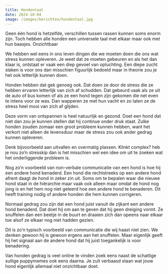 ```yaml
---
title: Hondentaal
date: 2024-10-04
image: /images/berichten/hondentaal.jpg
---
```


Geen één hond is hetzelfde, verschillen tussen rassen kunnen soms enorm zijn. Toch hebben alle honden een universele taal met elkaar maar ook met hun baasjes.
Onzichtbaar

We hebben wel eens in ons leven dingen die we moeten doen die ons wat stress kunnen opleveren. Je weet dat ze moeten gebeuren en als het dan klaar is, ontstaat er vaak een diep gevoel van opluchting. Een diepe zucht slaken is voor ons dan misschien figuurlijk bedoeld maar in theorie zou je het ook letterlijk kunnen doen.

Honden hebben dat gek genoeg ook. Dat doen ze door de stress die ze hebben ervaren letterlijk van zich af schudden. Dat gebeurd vaak als ze uit de auto of bus komen of als ze een hond tegen zijn gekomen die net even te intens voor ze was. Dan wapperen ze met hun vacht en zo laten ze de stress heel mooi van zich af glijden.

Deze vorm van ontspannen is heel natuurlijk en gezond. Doet een hond dat niet dan zou je kunnen stellen dat hij continue onder druk staat. Zulke honden zouden zomaar een groot probleem kunnen hebben, want het verkort niet alleen de levensduur maar de stress zou ook ander gedrag kunnen opleveren.

Denk bijvoorbeeld aan uitvallen en overmatig plassen. Klinkt complex? heb je nou zo’n stresskip dan is het misschien wel een idee om uit te zoeken wat het onderliggende probleem is.

Nog zo’n voorbeeld van non-verbale communicatie van een hond is hoe hij een andere hond benaderd. Een hond die rechtstreeks op een andere hond afrent daagt de hond in zeker zin uit. Soms om te bepalen waar die nieuwe hond staat in de hiërarchie maar vaak ook alleen maar omdat de hond nog jong is en het hem nog niet geleerd hoe een andere hond te benaderen. Dit heeft training nodig of andere honden die hem kunnen corrigeren.

Normaal gedrag zou zijn dat een hond juist vanuit de zijkant een andere hond benaderd. Dat doet hij om aan te geven dat hij geen dreiging vormt. Ze snuffelen dan een beetje in de buurt en draaien zich dan opeens naar elkaar toe alsof ze elkaar nog niet hadden gezien.

Dit is zo’n typisch voorbeeld van communicatie die wij haast niet zien. We denken gewoon hij is gewoon ergens aan het snuffelen. Maar eigenlijk geeft hij het signaal aan de andere hond dat hij juist toegankelijk is voor benadering.

Van honden gedrag is veel online te vinden zoek eens naast de schattige sullige puppymemes ook eens daarna. Je zult verbaasd staan wat jouw hond eigenlijk allemaal niet onzichtbaar doet.